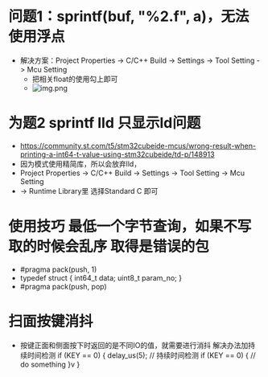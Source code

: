 # 问题1：sprintf(buf, "%2.f", a)，无法使用浮点
* 解决方案：Project Properties -> C/C++ Build -> Settings -> Tool Setting -> Mcu Setting
  * 把相关float的使用勾上即可
  * ![img.png](img.png)
# 为题2 sprintf lld 只显示ld问题
* https://community.st.com/t5/stm32cubeide-mcus/wrong-result-when-printing-a-int64-t-value-using-stm32cubeide/td-p/148913
* 因为模式使用精简库，所以会放弃lld，
* Project Properties -> C/C++ Build -> Settings -> Tool Setting -> Mcu Setting
* -> Runtime Library里 选择Standard C 即可

# 使用技巧  最低一个字节查询，如果不写取的时候会乱序 取得是错误的包
* #pragma pack(push, 1)
* typedef struct {
  int64_t data;
  uint8_t param_no;
  }
* #pragma pack(push, pop)

# 扫面按键消抖
* 按键正面和侧面按下时返回的是不同IO的值，就需要进行消抖 解决办法加持续时间检测
  if (KEY == 0) { 
    delay_us(5);  // 持续时间检测
    if (KEY == 0) {
      // do something
    }v
  }